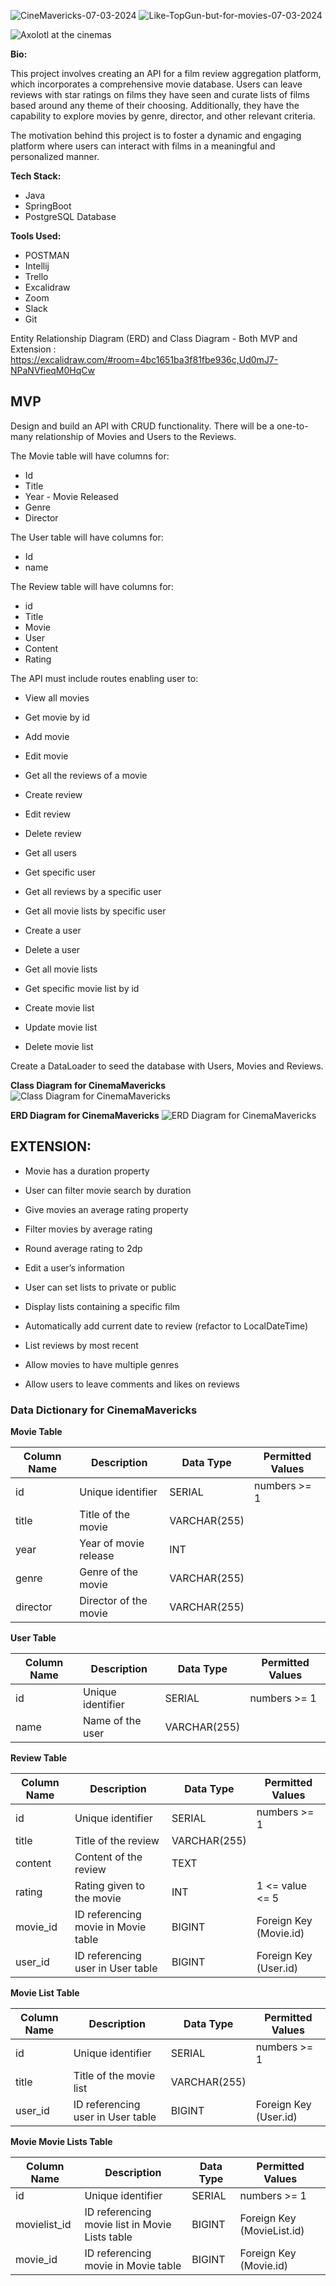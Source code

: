 ![CineMavericks-07-03-2024](https://github.com/GJaradat/cinemavericks/assets/92640386/82aea640-075b-4015-8967-ef5daaebe401)
![Like-TopGun-but-for-movies-07-03-2024](https://github.com/GJaradat/cinemavericks/assets/92640386/8720cd5c-699f-4e99-bbb3-dbac56fe8e39)

![Axolotl at the cinemas](https://github.com/GJaradat/cinemavericks/assets/108727885/38e385b5-6cb2-4b21-a2c7-7147facb727d)

**Bio:**

This project involves creating an API for a film review aggregation platform, which incorporates a comprehensive movie database. Users can leave reviews with star ratings on films they have seen and curate lists of films based around any theme of their choosing. Additionally, they have the capability to explore movies by genre, director, and other relevant criteria.

The motivation behind this project is to foster a dynamic and engaging platform where users can interact with films in a meaningful and personalized manner.

**Tech Stack:**
- Java
- SpringBoot
- PostgreSQL Database

**Tools Used:**
- POSTMAN
- Intellij
- Trello
- Excalidraw
- Zoom
- Slack
- Git

Entity Relationship Diagram (ERD) and Class Diagram - Both MVP and Extension :
https://excalidraw.com/#room=4bc1651ba3f81fbe936c,Ud0mJ7-NPaNVfieqM0HqCw

## MVP

Design and build an API with CRUD functionality. There will be a one-to-many relationship of Movies  and Users to the Reviews.

The Movie table will have columns for:
- Id
- Title
- Year - Movie Released
- Genre
- Director

The User table will have columns for:
- Id
- name


The Review table will have columns for:
- id
- Title
- Movie
- User
- Content
- Rating

The API must include routes enabling user to:

- View all movies
- Get movie by id
- Add movie
- Edit movie
- Get all the reviews of a movie

- Create review
- Edit review
- Delete review

- Get all users
- Get specific user
- Get all reviews by a specific user
- Get all movie lists by specific user
- Create a user
- Delete a user
  
- Get all movie lists
- Get specific movie list by id
- Create movie list
- Update movie list
- Delete movie list

Create a DataLoader to seed the database with Users, Movies and Reviews.

**Class Diagram for CinemaMavericks**
![Class Diagram for CinemaMavericks](https://github.com/GJaradat/cinemavericks/assets/108727885/ace8874d-3191-43cd-b6e7-e72ba3503ab4)

**ERD Diagram for CinemaMavericks**
![ERD Diagram for CinemaMavericks](https://github.com/GJaradat/cinemavericks/assets/99983599/164bec3e-21f3-41a7-bfde-8e973acea3bc)

## EXTENSION:
- Movie has a duration property
- User can filter movie search by duration

- Give movies an average rating property
- Filter movies by average rating
- Round average rating to 2dp

- Edit a user’s information
- User can set lists to private or public
- Display lists containing a specific film

- Automatically add current date to review (refactor to LocalDateTime)
- List reviews by most recent

- Allow movies to have multiple genres
- Allow users to leave comments and likes on reviews


### Data Dictionary for CinemaMavericks
**Movie Table**

| Column Name | Description                 | Data Type    | Permitted Values |
|-------------|-----------------------------|--------------|------------------|
| id          | Unique identifier           | SERIAL       | numbers >= 1     |
| title       | Title of the movie          | VARCHAR(255) |                  |
| year        | Year of movie release       | INT          |                  |
| genre       | Genre of the movie          | VARCHAR(255) |                  |
| director    | Director of the movie       | VARCHAR(255) |                  |

**User Table**

| Column Name | Description               | Data Type    | Permitted Values |
|-------------|---------------------------|--------------|------------------|
| id          | Unique identifier         | SERIAL       | numbers >= 1     |
| name        | Name of the user          | VARCHAR(255) |                  |

**Review Table**

| Column Name | Description                         | Data Type    | Permitted Values                |
|-------------|-------------------------------------|--------------|---------------------------------|
| id          | Unique identifier                   | SERIAL       | numbers >= 1                    |
| title       | Title of the review                 | VARCHAR(255) |                                 |
| content     | Content of the review               | TEXT         |                                 |
| rating      | Rating given to the movie           | INT          | 1 <= value <= 5                 |
| movie_id    | ID referencing movie in Movie table | BIGINT       | Foreign Key (Movie.id)          |
| user_id     | ID referencing user in User table   | BIGINT       | Foreign Key (User.id)           |


**Movie List Table**

| Column Name | Description                       | Data Type    | Permitted Values      | 
|-------------|-----------------------------------|--------------|-----------------------|
| id          | Unique identifier                 | SERIAL       | numbers >= 1          |
| title       | Title of the movie list           | VARCHAR(255) |                       |
| user_id     | ID referencing user in User table | BIGINT       | Foreign Key (User.id) |


**Movie Movie Lists Table**

| Column Name | Description                                          | Data Type    | Permitted Values                  |
|-------------|------------------------------------------------------|--------------|-----------------------------------|
| id          | Unique identifier                                    | SERIAL       | numbers >= 1                      |
| movielist_id | ID referencing movie list in Movie Lists table      | BIGINT       | Foreign Key (MovieList.id)        |
| movie_id    | ID referencing movie in Movie table                  | BIGINT       | Foreign Key (Movie.id)            |

